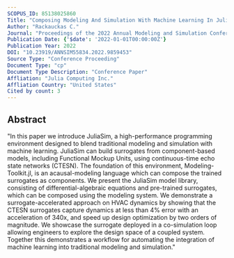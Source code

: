 ```yaml
---
SCOPUS_ID: 85138025860
Title: "Composing Modeling And Simulation With Machine Learning In Julia"
Author: "Rackauckas C."
Journal: "Proceedings of the 2022 Annual Modeling and Simulation Conference, ANNSIM 2022"
Publication Date: {'$date': '2022-01-01T00:00:00Z'}
Publication Year: 2022
DOI: "10.23919/ANNSIM55834.2022.9859453"
Source Type: "Conference Proceeding"
Document Type: "cp"
Document Type Description: "Conference Paper"
Affliation: "Julia Computing Inc."
Affliation Country: "United States"
Cited by count: 3
---
```


## Abstract
"In this paper we introduce JuliaSim, a high-performance programming environment designed to blend traditional modeling and simulation with machine learning. JuliaSim can build surrogates from component-based models, including Functional Mockup Units, using continuous-time echo state networks (CTESN). The foundation of this environment, Modeling-Toolkit.jl, is an acausal-modeling language which can compose the trained surrogates as components. We present the JuliaSim model library, consisting of differential-algebraic equations and pre-trained surrogates, which can be composed using the modeling system. We demonstrate a surrogate-accelerated approach on HVAC dynamics by showing that the CTESN surrogates capture dynamics at less than 4% error with an acceleration of 340x, and speed up design optimization by two orders of magnitude. We showcase the surrogate deployed in a co-simulation loop allowing engineers to explore the design space of a coupled system. Together this demonstrates a workflow for automating the integration of machine learning into traditional modeling and simulation."
